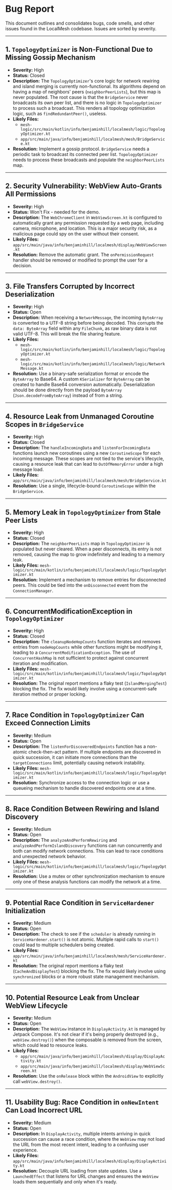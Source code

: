 # Bug Report

This document outlines and consolidates bugs, code smells, and other issues found in the LocalMesh codebase. Issues are sorted by severity.

---

## 1. `TopologyOptimizer` is Non-Functional Due to Missing Gossip Mechanism
* **Severity:** High
* **Status:** Closed
* **Description:** The `TopologyOptimizer`'s core logic for network rewiring and island merging is currently non-functional. Its algorithms depend on having a map of neighbors' peers (`neighborPeerLists`), but this map is never populated. The root cause is that the `BridgeService` never broadcasts its own peer list, and there is no logic in `TopologyOptimizer` to process such a broadcast. This renders all topology optimization logic, such as `findRedundantPeer()`, useless.
* **Likely Files:**
    * `mesh-logic/src/main/kotlin/info/benjaminhill/localmesh/logic/TopologyOptimizer.kt`
    * `app/src/main/java/info/benjaminhill/localmesh/mesh/BridgeService.kt`
* **Resolution:** Implement a gossip protocol. `BridgeService` needs a periodic task to broadcast its connected peer list. `TopologyOptimizer` needs to process these broadcasts and populate the `neighborPeerLists` map.

---

## 2. Security Vulnerability: WebView Auto-Grants All Permissions
* **Severity:** High
* **Status:** Won't Fix - needed for the demo.
* **Description:** The `WebChromeClient` in `WebViewScreen.kt` is configured to automatically grant any permission requested by a web page, including camera, microphone, and location. This is a major security risk, as a malicious page could spy on the user without their consent.
* **Likely Files:** `app/src/main/java/info/benjaminhill/localmesh/display/WebViewScreen.kt`
* **Resolution:** Remove the automatic grant. The `onPermissionRequest` handler should be removed or modified to prompt the user for a decision.

---

## 3. File Transfers Corrupted by Incorrect Deserialization
* **Severity:** High
* **Status:** Open
* **Description:** When receiving a `NetworkMessage`, the incoming `ByteArray` is converted to a UTF-8 string before being decoded. This corrupts the `data: ByteArray` field within any `FileChunk`, as raw binary data is not valid UTF-8. This will break the file sharing feature.
* **Likely Files:**
    * `mesh-logic/src/main/kotlin/info/benjaminhill/localmesh/logic/TopologyOptimizer.kt`
    * `mesh-logic/src/main/kotlin/info/benjaminhill/localmesh/logic/NetworkMessage.kt`
* **Resolution:** Use a binary-safe serialization format or encode the `ByteArray` to Base64. A custom `KSerializer` for `ByteArray` can be created to handle Base64 conversion automatically. Deserialization should be done directly from the payload `ByteArray` (`Json.decodeFromByteArray`) instead of from a string.

---

## 4. Resource Leak from Unmanaged Coroutine Scopes in `BridgeService`
* **Severity:** High
* **Status:** Closed
* **Description:** The `handleIncomingData` and `listenForIncomingData` functions launch new coroutines using a new `CoroutineScope` for each incoming message. These scopes are not tied to the service's lifecycle, causing a resource leak that can lead to `OutOfMemoryError` under a high message load.
* **Likely Files:** `app/src/main/java/info/benjaminhill/localmesh/mesh/BridgeService.kt`
* **Resolution:** Use a single, lifecycle-bound `CoroutineScope` within the `BridgeService`.

---

## 5. Memory Leak in `TopologyOptimizer` from Stale Peer Lists
* **Severity:** High
* **Status:** Closed
* **Description:** The `neighborPeerLists` map in `TopologyOptimizer` is populated but never cleared. When a peer disconnects, its entry is not removed, causing the map to grow indefinitely and leading to a memory leak.
* **Likely Files:** `mesh-logic/src/main/kotlin/info/benjaminhill/localmesh/logic/TopologyOptimizer.kt`
* **Resolution:** Implement a mechanism to remove entries for disconnected peers. This could be tied into the `onDisconnected` event from the `ConnectionManager`.

---

## 6. ConcurrentModificationException in `TopologyOptimizer`
* **Severity:** High
* **Status:** Closed
* **Description:** The `cleanupNodeHopCounts` function iterates and removes entries from `nodeHopCounts` while other functions might be modifying it, leading to a `ConcurrentModificationException`. The use of `ConcurrentHashMap` is not sufficient to protect against concurrent iteration and modification.
* **Likely Files:** `mesh-logic/src/main/kotlin/info/benjaminhill/localmesh/logic/TopologyOptimizer.kt`
* **Resolution:** The original report mentions a flaky test (`IslandMergingTest`) blocking the fix. The fix would likely involve using a concurrent-safe iteration method or proper locking.

---

## 7. Race Condition in `TopologyOptimizer` Can Exceed Connection Limits
* **Severity:** Medium
* **Status:** Open
* **Description:** The `listenForDiscoveredEndpoints` function has a non-atomic check-then-act pattern. If multiple endpoints are discovered in quick succession, it can initiate more connections than the `targetConnections` limit, potentially causing network instability.
* **Likely Files:** `mesh-logic/src/main/kotlin/info/benjaminhill/localmesh/logic/TopologyOptimizer.kt`
* **Resolution:** Synchronize access to the connection logic or use a queueing mechanism to handle discovered endpoints one at a time.

---

## 8. Race Condition Between Rewiring and Island Discovery
* **Severity:** Medium
* **Status:** Open
* **Description:** The `analyzeAndPerformRewiring` and `analyzeAndPerformIslandDiscovery` functions can run concurrently and both can modify network connections. This can lead to race conditions and unexpected network behavior.
* **Likely Files:** `mesh-logic/src/main/kotlin/info/benjaminhill/localmesh/logic/TopologyOptimizer.kt`
* **Resolution:** Use a mutex or other synchronization mechanism to ensure only one of these analysis functions can modify the network at a time.

---

## 9. Potential Race Condition in `ServiceHardener` Initialization
* **Severity:** Medium
* **Status:** Open
* **Description:** The check to see if the `scheduler` is already running in `ServiceHardener.start()` is not atomic. Multiple rapid calls to `start()` could lead to multiple schedulers being created.
* **Likely Files:** `app/src/main/java/info/benjaminhill/localmesh/mesh/ServiceHardener.kt`
* **Resolution:** The original report mentions a flaky test (`CacheAndDisplayTest`) blocking the fix. The fix would likely involve using `synchronized` blocks or a more robust state management mechanism.

---

## 10. Potential Resource Leak from Unclear WebView Lifecycle
* **Severity:** Medium
* **Status:** Open
* **Description:** The `WebView` instance in `DisplayActivity.kt` is managed by Jetpack Compose. It's not clear if it's being properly destroyed (e.g., `webView.destroy()`) when the composable is removed from the screen, which could lead to resource leaks.
* **Likely Files:**
    * `app/src/main/java/info/benjaminhill/localmesh/display/DisplayActivity.kt`
    * `app/src/main/java/info/benjaminhill/localmesh/display/WebViewScreen.kt`
* **Resolution:** Use the `onRelease` block within the `AndroidView` to explicitly call `webView.destroy()`.

---

## 11. Usability Bug: Race Condition in `onNewIntent` Can Load Incorrect URL
* **Severity:** Medium
* **Status:** Open
* **Description:** In `DisplayActivity`, multiple intents arriving in quick succession can cause a race condition, where the `WebView` may not load the URL from the most recent intent, leading to a confusing user experience.
* **Likely Files:** `app/src/main/java/info/benjaminhill/localmesh/display/DisplayActivity.kt`
* **Resolution:** Decouple URL loading from state updates. Use a `LaunchedEffect` that listens for URL changes and ensures the `WebView` loads them sequentially and only when it's ready.